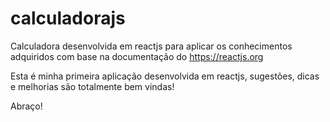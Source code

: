 # calculadorajs
Calculadora desenvolvida em reactjs para aplicar os conhecimentos adquiridos com base na documentação do https://reactjs.org

Esta é minha primeira aplicação desenvolvida em reactjs, sugestões, dicas e melhorias são totalmente bem vindas!

Abraço!
